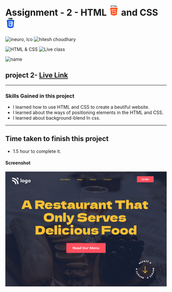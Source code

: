 # Assignment - 2 - HTML ![](./assets/html-5.png) and CSS ![](./assets/css-3.png)

![ineuro, lco](https://img.shields.io/badge/iNeuron-LCO-green)
![hitesh choudhary](https://img.shields.io/badge/Hitesh--Choudhary-Full--stack--JS--bootcamp-red)

![HTML & CSS](https://img.shields.io/badge/HTML-CSS-orange)
![Live class](https://img.shields.io/badge/LIVE--CLASS-PROJECT--2-lightgrey)

![name](https://img.shields.io/badge/Sourabh--Udasi-College--Drop--Out-lightgrey)

## project 2- [Live Link](https://full-stack-js-proj-2.netlify.app/)

---

### Skills Gained in this project

- I learned how to use HTML and CSS to create a beutiful website.
- I learned about the ways of positioning elements in the HTML and CSS.
- I learned about background-blend In css.

---

## Time taken to finish this project

- 1.5 hour to complete it.

#### Screenshot

![Desktop](./Screen-shot/2.png)
